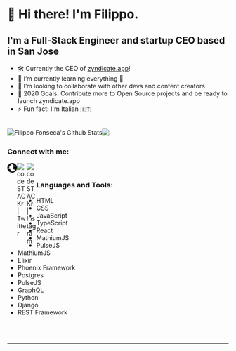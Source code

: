 # 👋 Hi there! I'm Filippo.

## I'm a Full-Stack Engineer and startup CEO based in San Jose

- 🛠 Currently the CEO of [zyndicate.app](https://www.zyndicate.app)!
- 🌱 I’m currently learning everything 🤣
- 👯 I’m looking to collaborate with other devs and content creators
- 🥅 2020 Goals: Contribute more to Open Source projects and be ready to launch zyndicate.app
- ⚡ Fun fact: I'm Italian 🇮🇹

<br />

<img align="left" alt="Filippo Fonseca's Github Stats" src="https://github-readme-stats.vercel.app/api?username=filippo-fonseca" />
<img align="right alt="Most-Used Languages" src="https://github-readme-stats.vercel.app/api/top-langs/?username=filippo-fonseca&layout=compact" />

<br />

### Connect with me:

[<img align="left" alt="codeSTACKr.com" width="22px" src="https://raw.githubusercontent.com/iconic/open-iconic/master/svg/globe.svg" />](https://www.filippofonseca.com)
[<img align="left" alt="codeSTACKr | Twitter" width="22px" src="https://cdn.jsdelivr.net/npm/simple-icons@v3/icons/twitter.svg" />](https://www.twitter.com/filippofonseca)
[<img align="left" alt="codeSTACKr | Instagram" width="22px" src="https://cdn.jsdelivr.net/npm/simple-icons@v3/icons/instagram.svg" />](https://www.instagram.com/filippo_fonseca)

<br />

### Languages and Tools:

<ul>
  <li>HTML</li>
  <li>CSS</li>
  <li>JavaScript</li>
  <li>TypeScript</li>
  <li>React</li>
  <li>MathiumJS</li>
  <li>PulseJS</li>
  <li>MathiumJS</li>
  <li>Elixir</li>
  <li>Phoenix Framework</li>
  <li>Postgres</li>
  <li>PulseJS</li>
  <li>GraphQL</li>
  <li>Python</li>
  <li>Django</li>
  <li>REST Framework</li>
  
</ul>

<br />
<br />

---
[website]: https://filippofonseca.com
[twitter]: https://twitter.com/filippofonseca
[instagram]: https://instagram.com/filippo_fonseca
